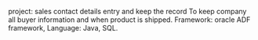project: sales contact details entry and keep the record
To keep company all buyer information and when product is shipped.
Framework: oracle ADF framework, Language: Java, SQL.
